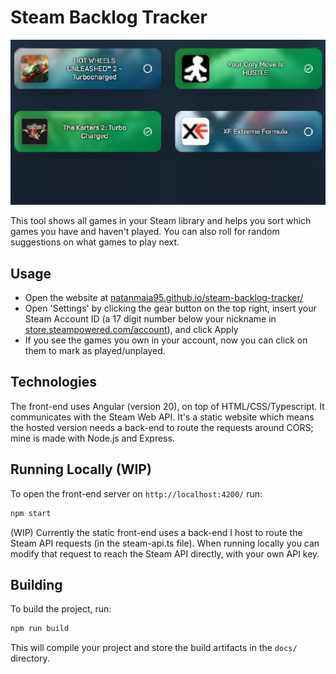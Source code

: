 # Steam Backlog Tracker

![screenshot](public/website-screenshot-1.jpg?raw=true)

This tool shows all games in your Steam library and helps you sort which games you have and haven't played. You can also roll for random suggestions on what games to play next.

## Usage

- Open the website at [natanmaia95.github.io/steam-backlog-tracker/](https://natanmaia95.github.io/steam-backlog-tracker/)
- Open 'Settings' by clicking the gear button on the top right, insert your Steam Account ID (a 17 digit number below your nickname in [store.steampowered.com/account](https://store.steampowered.com/account)), and click Apply
- If you see the games you own in your account, now you can click on them to mark as played/unplayed.

## Technologies

The front-end uses Angular (version 20), on top of HTML/CSS/Typescript. It communicates with the Steam Web API.
It's a static website which means the hosted version needs a back-end to route the requests around CORS; mine is made with Node.js and Express.

## Running Locally (WIP)

To open the front-end server on `http://localhost:4200/` run:

```bash
npm start
```
(WIP) Currently the static front-end uses a back-end I host to route the Steam API requests (in the steam-api.ts file). When running locally you can modify that request to reach the Steam API directly, with your own API key.

## Building

To build the project, run:

```bash
npm run build
```

This will compile your project and store the build artifacts in the `docs/` directory.
